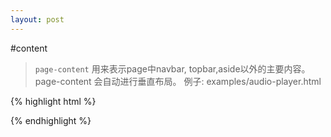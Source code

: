```yaml
---
layout: post
---
```


#content

> `page-content` 用来表示page中navbar, topbar,aside以外的主要内容。page-content 会自动进行垂直布局。 例子: examples/audio-player.html

{% highlight html %}
<div class="page-content"></div>
{% endhighlight %}



